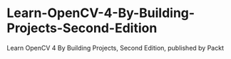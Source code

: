 # Learn-OpenCV-4-By-Building-Projects-Second-Edition
Learn OpenCV 4 By Building Projects, Second Edition, published by Packt
